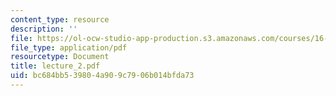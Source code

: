 ```yaml
---
content_type: resource
description: ''
file: https://ol-ocw-studio-app-production.s3.amazonaws.com/courses/16-13-aerodynamics-of-viscous-fluids-fall-2003/bc684bb539804a909c7906b014bfda73_lecture_2.pdf
file_type: application/pdf
resourcetype: Document
title: lecture_2.pdf
uid: bc684bb5-3980-4a90-9c79-06b014bfda73
---
```

